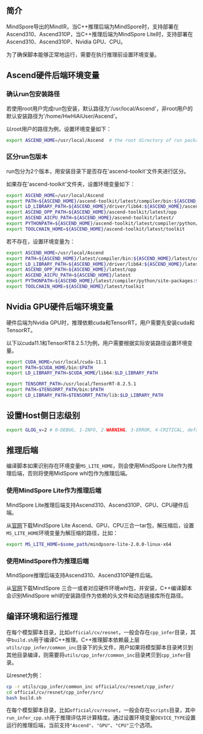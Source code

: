 ## 简介

MindSpore导出的MindIR，当C++推理后端为MindSpore时，支持部署在Ascend310、Ascend310P，当C++推理后端为MindSpore Lite时，支持部署在Ascend310、Ascend310P、Nvidia GPU、CPU。

为了确保脚本能够正常地运行，需要在执行推理前设置环境变量。

## Ascend硬件后端环境变量

### 确认run包安装路径

若使用root用户完成run包安装，默认路径为'/usr/local/Ascend'，非root用户的默认安装路径为'/home/HwHiAiUser/Ascend'。

以root用户的路径为例，设置环境变量如下：

```bash
export ASCEND_HOME=/usr/local/Ascend  # the root directory of run package
```

### 区分run包版本

run包分为2个版本，用安装目录下是否存在'ascend-toolkit'文件夹进行区分。

如果存在'ascend-toolkit'文件夹，设置环境变量如下：

```bash
export ASCEND_HOME=/usr/local/Ascend
export PATH=${ASCEND_HOME}/ascend-toolkit/latest/compiler/bin:${ASCEND_HOME}/ascend-toolkit/latest/compiler/ccec_compiler/bin/:${PATH}
export LD_LIBRARY_PATH=${ASCEND_HOME}/driver/lib64:${ASCEND_HOME}/ascend-toolkit/latest/lib64:${LD_LIBRARY_PATH}
export ASCEND_OPP_PATH=${ASCEND_HOME}/ascend-toolkit/latest/opp
export ASCEND_AICPU_PATH=${ASCEND_HOME}/ascend-toolkit/latest/
export PYTHONPATH=${ASCEND_HOME}/ascend-toolkit/latest/compiler/python/site-packages:${PYTHONPATH}
export TOOLCHAIN_HOME=${ASCEND_HOME}/ascend-toolkit/latest/toolkit
```

若不存在，设置环境变量为：

```bash
export ASCEND_HOME=/usr/local/Ascend
export PATH=${ASCEND_HOME}/latest/compiler/bin:${ASCEND_HOME}/latest/compiler/ccec_compiler/bin:${PATH}
export LD_LIBRARY_PATH=${ASCEND_HOME}/driver/lib64:${ASCEND_HOME}/latest/lib64:${LD_LIBRARY_PATH}
export ASCEND_OPP_PATH=${ASCEND_HOME}/latest/opp
export ASCEND_AICPU_PATH=${ASCEND_HOME}/latest
export PYTHONPATH=${ASCEND_HOME}/latest/compiler/python/site-packages:${PYTHONPATH}
export TOOLCHAIN_HOME=${ASCEND_HOME}/latest/toolkit
```

## Nvidia GPU硬件后端环境变量

硬件后端为Nvidia GPU时，推理依赖cuda和TensorRT，用户需要先安装cuda和TensorRT。

以下以cuda11.1和TensorRT8.2.5.1为例，用户需要根据实际安装路径设置环境变量。

```bash
export CUDA_HOME=/usr/local/cuda-11.1
export PATH=$CUDA_HOME/bin:$PATH
export LD_LIBRARY_PATH=$CUDA_HOME/lib64:$LD_LIBRARY_PATH

export TENSORRT_PATH=/usr/local/TensorRT-8.2.5.1
export PATH=$TENSORRT_PATH/bin:$PATH
export LD_LIBRARY_PATH=$TENSORRT_PATH/lib:$LD_LIBRARY_PATH
```

## 设置Host侧日志级别

```bash
export GLOG_v=2 # 0-DEBUG, 1-INFO, 2-WARNING, 3-ERROR, 4-CRITICAL, default level is WARNING.
```

## 推理后端

编译脚本如果识别存在环境变量`MS_LITE_HOME`，则会使用MindSpore Lite作为推理后端，否则将使用MidSpore whl包作为推理后端。

### 使用MindSpore Lite作为推理后端

MindSpore Lite推理后端支持Ascend310、Ascend310P、GPU、CPU硬件后端。

从[官网](https://mindspore.cn/versions)下载MindSpore Lite Ascend、GPU、CPU三合一tar包，解压缩后，设置`MS_LITE_HOME`环境变量为解压缩的路径，比如：

```bash
export MS_LITE_HOME=$some_path/mindpsore-lite-2.0.0-linux-x64
```

### 使用MindSpore作为推理后端

MindSpore推理后端支持Ascend310、Ascend310P硬件后端。

从[官网](https://mindspore.cn/versions)下载MindSpore 三合一或者对应硬件环境whl包，并安装，C++编译脚本会识别MindSpore whl的安装路径作为依赖的头文件和动态链接库所在路径。

## 编译环境和运行推理

在每个模型脚本目录，比如`official/cv/resnet`，一般会存在`cpp_infer`目录，其中`build.sh`用于编译C++推理。C++推理脚本依赖最上层`utils/cpp_infer/common_inc`目录下的头文件，用户如果将模型脚本目录拷贝到其他目录编译，则需要将`utils/cpp_infer/common_inc`目录拷贝到`cpp_infer`目录。

以resnet为例：

```bash
cp -r utils/cpp_infer/common_inc official/cv/resnet/cpp_infer/
cd official/cv/resnet/cpp_infer/src/
bash build.sh
```

在每个模型脚本目录，比如`official/cv/resnet`，一般会存在`scripts`目录，其中`run_infer_cpp.sh`用于推理评估并计算精度。通过设置环境变量`DEVICE_TYPE`设置运行的推理后端，当前支持`"Ascend"`、`"GPU"`、`"CPU"`三个选项。
